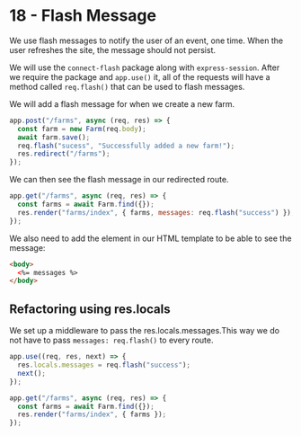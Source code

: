 # 18 - Flash Message

We use flash messages to notify the user of an event, one time.
When the user refreshes the site, the message should not persist.

We will use the `connect-flash` package along with `express-session`.
After we require the package and `app.use()` it, all of the requests will have a method called `req.flash()` that can be used to flash messages.

We will add a flash message for when we create a new farm.

```javascript
app.post("/farms", async (req, res) => {
  const farm = new Farm(req.body);
  await farm.save();
  req.flash("sucess", "Successfully added a new farm!");
  res.redirect("/farms");
});
```

We can then see the flash message in our redirected route.

```javascript
app.get("/farms", async (req, res) => {
  const farms = await Farm.find({});
  res.render("farms/index", { farms, messages: req.flash("success") });
});
```

We also need to add the element in our HTML template to be able to see the message:

```html
<body>
  <%= messages %>
</body>
```

## Refactoring using res.locals

We set up a middleware to pass the res.locals.messages.This way we do not have to pass `messages: req.flash()` to every route.

```javascript
app.use((req, res, next) => {
  res.locals.messages = req.flash("success");
  next();
});

app.get("/farms", async (req, res) => {
  const farms = await Farm.find({});
  res.render("farms/index", { farms });
});
```
